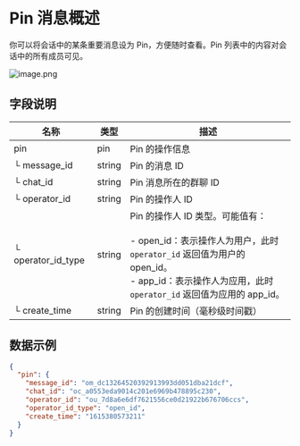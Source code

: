 # Pin 消息概述

你可以将会话中的某条重要消息设为 Pin，方便随时查看。Pin 列表中的内容对会话中的所有成员可见。

![image.png](//sf3-cn.feishucdn.com/obj/open-platform-opendoc/406f8640c133c130222790650747b852_tk0PDC2y6w.png?height=1284&lazyload=true&maxWidth=600&width=2148)

## 字段说明

| 名称 | 类型 | 描述 |
| --- | --- | --- |
| pin | pin | Pin 的操作信息 |
| └ message_id | string | Pin 的消息 ID |
| └ chat_id | string | Pin 消息所在的群聊 ID |
| └ operator_id | string | Pin 的操作人 ID |
| └ operator_id_type | string | Pin 的操作人 ID 类型。可能值有：<br><br>- open_id：表示操作人为用户，此时 `operator_id` 返回值为用户的 open_id。<br>- app_id：表示操作人为应用，此时 `operator_id` 返回值为应用的 app_id。 |
| └ create_time | string | Pin 的创建时间（毫秒级时间戳） |



## 数据示例

```json
{
  "pin": {
    "message_id": "om_dc13264520392913993dd051dba21dcf",
    "chat_id": "oc_a0553eda9014c201e6969b478895c230",
    "operator_id": "ou_7d8a6e6df7621556ce0d21922b676706ccs",
    "operator_id_type": "open_id",
    "create_time": "1615380573211"
  }
}
```